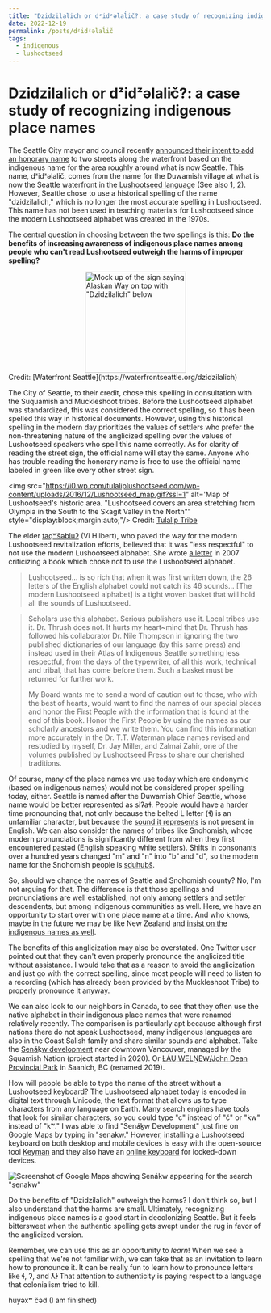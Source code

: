 ```yaml
---
title: "Dzidzilalich or dᶻidᶻəlal̕ič?: a case study of recognizing indigenous place names"
date: 2022-12-19
permalink: /posts/dᶻidᶻəlal̕ič
tags:
  - indigenous
  - lushootseed
---
```


# Dzidzilalich or dᶻidᶻəlal̕ič?: a case study of recognizing indigenous place names

The Seattle City mayor and council recently [announced their intent to add an honorary name](https://harrell.seattle.gov/2022/12/14/mayor-harrell-council-president-juarez-propose-honorary-name-dzidzilalich-for-alaskan-way-and-elliott-way-elevating-coast-salish-tribal-history-and-culture/) to two streets along the waterfront based on the indigenous name for the area roughly around what is now Seattle. This name, dᶻidᶻəlal̕ič, comes from the name for the Duwamish village at what is now the Seattle waterfront in the [Lushootseed language](https://en.wikipedia.org/wiki/Lushootseed) (See also [1](https://www.puyalluptriballanguage.org/), [2](https://tulaliplushootseed.com/)). However, Seattle chose to use a historical spelling of the name "dzidzilalich," which is no longer the most accurate spelling in Lushootseed. This name has not been used in teaching materials for Lushootseed since the modern Lushootseed alphabet was created in the 1970s.

The central question in choosing between the two spellings is this: **Do the benefits of increasing awareness of indigenous place names among people who can't read Lushootseed outweigh the harms of improper spelling?**

<img src="https://waterfrontseattle.blob.core.windows.net/media/Default/images/2022_1208_WFS_Alaskan_Renaming_Dzidzilalich_rect-2.png" alt='Mock up of the sign saying Alaskan Way on top with "Dzidzilalich" below' style="display:block;margin:auto;height:200px;"/>
Credit: [Waterfront Seattle](https://waterfrontseattle.org/dzidzilalich)

The City of Seattle, to their credit, chose this spelling in consultation with the Suquamish and Muckleshoot tribes. Before the Lushootseed alphabet was standardized, this was considered the correct spelling, so it has been spelled this way in historical documents. However, using this historical spelling in the modern day prioritizes the values of settlers who prefer the non-threatening nature of the anglicized spelling over the values of Lushootseed speakers who spell this name correctly. As for clarity of reading the street sign, the official name will stay the same. Anyone who has trouble reading the honorary name is free to use the official name labeled in green like every other street sign.

<img src="https://i0.wp.com/tulaliplushootseed.com/wp-content/uploads/2016/12/Lushootseed_map.gif?ssl=1" alt='Map of Lushootseed\'s historic area. "Lushootseed covers an area stretching from Olympia in the South to the Skagit Valley in the North"' style="display:block;margin:auto;"/>
Credit: [Tulalip Tribe](https://tulaliplushootseed.com/about-dx%ca%b7l%c9%99sucid-lushootseed/)

The elder [taqʷšəbluʔ](https://en.wikipedia.org/wiki/Vi_Hilbert) (Vi Hilbert), who paved the way for the modern Lushootseed revitalization efforts, believed that it was "less respectful" to not use the modern Lushootseed alphabet. She wrote [a letter](https://depts.washington.edu/lutteach/?p=52) in 2007 criticizing a book which chose not to use the Lushootseed alphabet.

>Lushootseed... is so rich that when it was first written down, the 26 letters of the English alphabet could not catch its 46 sounds... [The modern Lushootseed alphabet] is a tight woven basket that will hold all the sounds of Lushootseed.

> Scholars use this alphabet.  Serious publishers use it.  Local tribes use it. Dr. Thrush does not.  It hurts my heart~mind that Dr. Thrush has followed his collaborator Dr. Nile Thompson in ignoring the two published dictionaries of our language (by this same press) and instead used in their Atlas of Indigenous Seattle something less respectful, from the days of the typewriter, of all this work, technical and tribal, that has come before them.  Such a basket must be returned for further work.
>
> My Board wants me to send a word of caution out to those, who with the best of hearts, would want to find the names of our special places and honor the First People with the information that is found at the end of this book. Honor the First People by using the names as our scholarly ancestors and we write them.  You can find this information more accurately in the Dr. T.T. Waterman place names revised and restudied by myself, Dr. Jay Miller, and Zalmai Zahir, one of the volumes published by Lushootseed Press to share our cherished traditions.

Of course, many of the place names we use today which are endonymic (based on indigenous names) would not be considered proper spelling today, either. Seattle is named after the Duwamish Chief Seattle, whose name would be better represented as siʔaɬ. People would have a harder time pronouncing that, not only because the belted L letter (ɬ) is an unfamiliar character, but because the [sound it represents](https://en.wikipedia.org/wiki/Voiceless_dental_and_alveolar_lateral_fricatives) is not present in English. We can also consider the names of tribes like Snohomish, whose modern pronunciations is significantly different from when they first encountered pastəd (English speaking white settlers). Shifts in consonants over a hundred years changed "m" and "n" into "b" and "d", so the modern name for the Snohomish people is [sduhubš](https://tulaliplushootseed.com/encyclopedia/sduhubs/).

So, should we change the names of Seattle and Snohomish county? No, I'm not arguing for that. The difference is that those spellings and pronunciations are well established, not only among settlers and settler descendents, but among indigenous communities as well. Here, we have an opportunity to start over with one place name at a time. And who knows, maybe in the future we may be like New Zealand and [insist on the indigenous names as well](https://en.wikipedia.org/wiki/Aotearoa).

The benefits of this anglicization may also be overstated. One Twitter user pointed out that they can't even properly pronounce the anglicized title without assistance. I would take that as a reason to avoid the anglicization and just go with the correct spelling, since most people will need to listen to a recording (which has already been provided by the Muckleshoot Tribe) to properly pronounce it anyway.

We can also look to our neighbors in Canada, to see that they often use the native alphabet in their indigenous place names that were renamed relatively recently. The comparison is particularly apt because although first nations there do not speak Lushootseed, many indigenous languages are also in the Coast Salish family and share similar sounds and alphabet. Take the [Sen̓áḵw development](https://senakw.com/) near downtown Vancouver, managed by the Squamish Nation (project started in 2020). Or [ȽÁU,WELṈEW̱/John Dean Provincial Park](https://bcparks.ca/explore/parkpgs/john_dean/) in Saanich, BC (renamed 2019).

How will people be able to type the name of the street without a Lushootseed keyboard? The Lushootseed alphabet today is encoded in digital text through Unicode, the text format that allows us to type characters from any language on Earth. Many search engines have tools that look for similar characters, so you could type "c" instead of "č" or "kw" instead of "kʷ." I was able to find "Sen̓áḵw Development" just fine on Google Maps by typing in "senakw." However, installing a Lushootseed keyboard on both desktop and mobile devices is easy with the open-source tool [Keyman](https://keyman.com/keyboards/lushootseed) and they also have an [online keyboard](https://keyman.com/keyboards/lushootseed) for locked-down devices.

![Screenshot of Google Maps showing Sen̓áḵw appearing for the search "senakw"](https://annedrewhu.com/images/SenakwGoogleMaps.png)

Do the benefits of "Dzidzilalich" outweigh the harms? I don't think so, but I also understand that the harms are small. Ultimately, recognizing indigenous place names is a good start in decolonizing Seattle. But it feels bittersweet when the authentic spelling gets swept under the rug in favor of the anglicized version.

Remember, we can use this as an opportunity to *learn*! When we see a spelling that we're not familiar with, we can take that as an invitation to learn how to pronounce it. It can be really fun to learn how to pronounce letters like ɬ, ʔ, and ƛ̕! That attention to authenticity is paying respect to a language that colonialism tried to kill.

huyəxʷ čəd (I am finished)